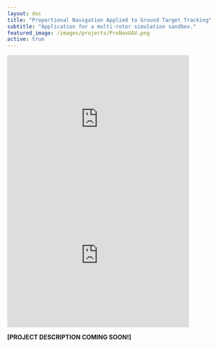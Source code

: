 ```yaml
---
layout: doc
title: "Proportional Navigation Applied to Ground Target Tracking"
subtitle: "Application for a multi-rotor simulation sandbox."
featured_image: /images/projects/ProNavUAV.png
active: true
---
```


<iframe width="420" height="315" src="https://www.youtube.com/embed/RxqNI8_ko_M" frameborder="0" allowfullscreen></iframe>

<iframe width="420" height="315" src="https://www.youtube.com/embed/0sF9nGATwAc" frameborder="0" allowfullscreen></iframe>

**[PROJECT DESCRIPTION COMING SOON!]**
